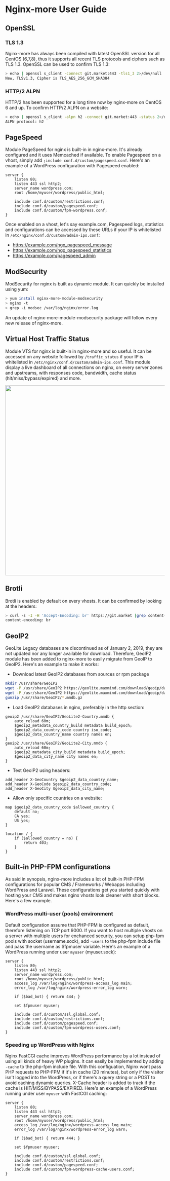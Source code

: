 # Nginx-more User Guide

## OpenSSL

### TLS 1.3

Nginx-more has always been compiled with latest OpenSSL version for all CentOS (6,7,8), thus it supports all recent TLS protocols and ciphers such as TLS 1.3. OpenSSL can be used to confirm TLS 1.3:

```bash
> echo | openssl s_client -connect git.market:443 -tls1_3 2>/dev/null |grep -E "TLSv1.3.*Cipher"
New, TLSv1.3, Cipher is TLS_AES_256_GCM_SHA384
```

### HTTP/2 ALPN

HTTP/2 has been supported for a long time now by nginx-more on CentOS 6 and up. To confirm HTTP/2 ALPN on a website:

```bash
> echo | openssl s_client -alpn h2 -connect git.market:443 -status 2>/dev/null |grep "ALPN protocol"
ALPN protocol: h2
```

## PageSpeed

Module PageSpeed for nginx is built-in in nginx-more. It's already configured and it uses Memcached if available. To enable Pagespeed on a vhost, simply add `;include conf.d/custom/pagespeed.conf`. Here's an example of a WordPress configuration with Pagespeed enabled:

```text
server {
    listen 80;
    listen 443 ssl http2;
    server_name wordpress.com;
    root /home/myuser/wordpress/public_html;

    include conf.d/custom/restrictions.conf;
    include conf.d/custom/pagespeed.conf;
    include conf.d/custom/fpm-wordpress.conf;
}
```

Once enabled on a vhost, let's say example.com, Pagespeed logs, statistics and configurations can be accessed by these URLs if your IP is whitelisted in `/etc/nginx/conf.d/custom/admin-ips.conf`:

*   <https://example.com/ngx_pagespeed_message>
*   <https://example.com/ngx_pagespeed_statistics>
*   <https://example.com/pagespeed_admin>

## ModSecurity

ModSecurity for nginx is built as dynamic module. It can quickly be installed using yum:

```bash
> yum install nginx-more-module-modsecurity
> nginx -t
> grep -i modsec /var/log/nginx/error.log
```

An update of nginx-more-module-modsecurity package will follow every new release of nginx-more. 

## Virtual Host Traffic Status

Module VTS for nginx is built-in in nginx-more and so useful. It can be accessed on any website followed by `/traffic_status` if your IP is whitelisted in `/etc/nginx/conf.d/custom/admin-ips.conf`. This module display a live dashboard of all connections on nginx, on every server zones and upstreams, with responses code, bandwidth, cache status (hit/miss/bypass/expired) and more.

<img src="https://nginx-more.s3.ca-central-1.amazonaws.com/Assets/nginx-module-vts-example.png" width="600">

## Brotli

Brotli is enabled by default on every vhosts. It can be confirmed by looking at the headers:

```bash
> curl -s -I -H 'Accept-Encoding: br' https://git.market |grep content-encoding
content-encoding: br
```

## GeoIP2

GeoLite Legacy databases are discontinued as of January 2, 2019, they are not updated nor any longer available for download. Therefore, GeoIP2 module has been added to nginx-more to easily migrate from GeoIP to GeoIP2. Here's an example to make it works:

*   Download latest GeoIP2 databases from sources or rpm package
```bash
mkdir /usr/share/GeoIP2
wget -P /usr/share/GeoIP2 https://geolite.maxmind.com/download/geoip/database/GeoLite2-City.mmdb.gz
wget -P /usr/share/GeoIP2 https://geolite.maxmind.com/download/geoip/database/GeoLite2-Country.mmdb.gz
gunzip /usr/share/GeoIP2/*.mmdb.gz
```
*   Load GeoIP2 databases in nginx, preferably in the http section:
```
geoip2 /usr/share/GeoIP2/GeoLite2-Country.mmdb {
    auto_reload 60m;
    $geoip2_metadata_country_build metadata build_epoch;
    $geoip2_data_country_code country iso_code;
    $geoip2_data_country_name country names en;
}
geoip2 /usr/share/GeoIP2/GeoLite2-City.mmdb {
    auto_reload 60m;
    $geoip2_metadata_city_build metadata build_epoch;
    $geoip2_data_city_name city names en;
}
```
*   Test GeoIP2 using headers:
```
add_header X-GeoCountry $geoip2_data_country_name;
add_header X-GeoCode $geoip2_data_country_code;
add_header X-GeoCity $geoip2_data_city_name;
```
*   Allow only specific countries on a website:
```
map $geoip2_data_country_code $allowed_country {
    default no;
    CA yes;
    US yes;
}

location / {
    if ($allowed_country = no) {
        return 403;
    }
}
```

## Built-in PHP-FPM configurations

As said in synopsis, nginx-more includes a lot of built-in PHP-FPM configurations for popular CMS / Frameworks / Webapps including WordPress and Laravel. These configurations get you started quickly with hosting your CMS and makes nginx vhosts look cleaner with short blocks. Here's a few example.

### WordPress multi-user (pools) environment

Default configuration assume that PHP-FPM is configured as default, therefore listening on TCP port 9000. If you want to host multiple vhosts on a server with multiple users for enchanced security, you can setup php-fpm pools with socket (username.sock), add `-users` to the php-fpm include file and pass the username as $fpmuser variable. Here's an example of a WordPress running under user `myuser` (myuser.sock):

```text
server {
    listen 80;
    listen 443 ssl http2;
    server_name wordpress.com;
    root /home/myuser/wordpress/public_html;
    access_log /var/log/nginx/wordpress-access_log main;
    error_log /var/log/nginx/wordpress-error_log warn;

    if ($bad_bot) { return 444; }

    set $fpmuser myuser;

    include conf.d/custom/ssl.global.conf;
    include conf.d/custom/restrictions.conf;
    include conf.d/custom/pagespeed.conf;
    include conf.d/custom/fpm-wordpress-users.conf;
}
```

### Speeding up WordPress with Nginx

Nginx FastCGI cache improves WordPress performance by a lot instead of using all kinds of heavy WP plugins. It can easily be implemented by adding `-cache` to the php-fpm include file. With this configuation, Nginx wont pass PHP requests to PHP-FPM if it's in cache (20 minutes), but only if the visitor isn't logged into the WordPress, or if there's a query string or a POST to avoid caching dynamic queries. X-Cache header is added to track if the cache is HIT/MISS/BYPASS/EXPIRED. Here's an example of a WordPress running under user `myuser` with FastCGI caching:

```text
server {
    listen 80;
    listen 443 ssl http2;
    server_name wordpress.com;
    root /home/myuser/wordpress/public_html;
    access_log /var/log/nginx/wordpress-access_log main;
    error_log /var/log/nginx/wordpress-error_log warn;

    if ($bad_bot) { return 444; }

    set $fpmuser myuser;

    include conf.d/custom/ssl.global.conf;
    include conf.d/custom/restrictions.conf;
    include conf.d/custom/pagespeed.conf;
    include conf.d/custom/fpm-wordpress-cache-users.conf;
}
```
